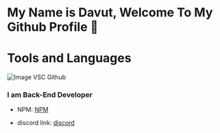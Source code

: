 # My Name is Davut, Welcome To My Github Profile 👋


# Tools and Languages
![Image](https://img.shields.io/badge/-NodeJS-green?logo=NodeJS&logoColor=green&style=flat) VSC Github


### I am Back-End Developer

- NPM: <a href="https://www.npmjs.com/~davutozgursukuti">NPM</a>

- discord link: <a href="https://discord.com/users/733309959349207091">discord</a>
